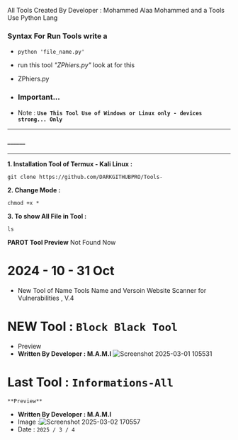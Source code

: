  All Tools Created By Developer : Mohammed Alaa Mohammed and a Tools Use Python Lang

### Syntax For Run Tools write a

- ```python 'file_name.py'```

* run this tool *"ZPhiers.py"* look at for this
- ZPhiers.py

- ### Important...
  
-  Note : **```Use This Tool Use of Windows or Linux only - devices strong... Only```**

****
#### ______
****

**1. Installation Tool of Termux  - Kali Linux :**
```
git clone https://github.com/DARKGITHUBPRO/Tools-
```

**2. Change Mode :**
```
chmod +x *
```
**3. To show All File in Tool :**
```
ls
```


 __PAROT Tool Preview__
 Not Found Now 



# 2024 - 10 - 31 Oct

- New Tool of Name Tools Name and Versoin Website Scanner for Vulnerabilities , V.4

  
# NEW Tool :  ```Block Black Tool```
- Preview 
- **Written By Developer : M.A.M.I**
![Screenshot 2025-03-01 105531](https://github.com/user-attachments/assets/657c155f-911e-4aba-9cb2-f2e95dfe170e)


# Last Tool : ```Informations-All```
```shell
**Preview**
```
- **Written By Developer : M.A.M.I**
- Image :![Screenshot 2025-03-02 170557](https://github.com/user-attachments/assets/2b22dc40-8cf0-4e33-b859-94b3b658c83d)
- Date : ```2025 / 3 / 4```

